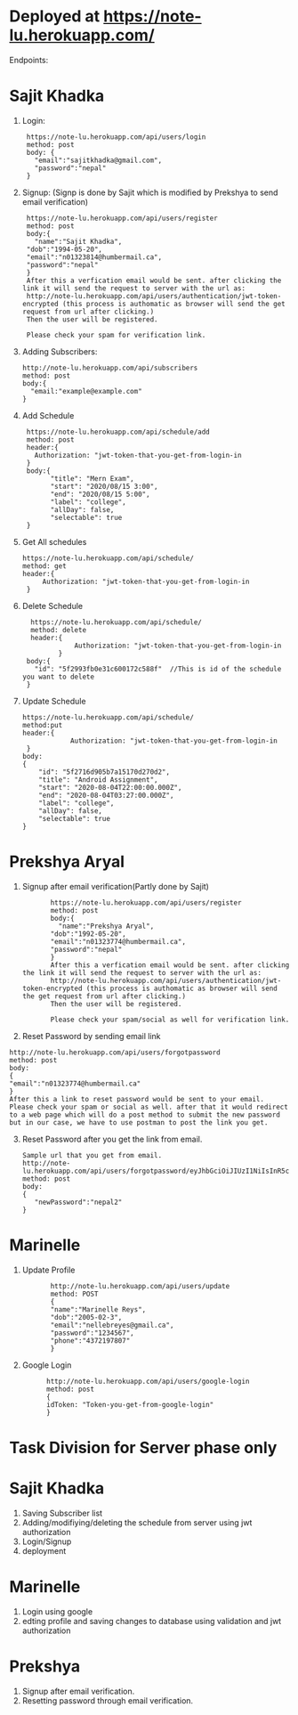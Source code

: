 # Deployed at https://note-lu.herokuapp.com/

Endpoints:
# Sajit Khadka
1. Login:

        https://note-lu.herokuapp.com/api/users/login
        method: post
        body: {
          "email":"sajitkhadka@gmail.com",
          "password":"nepal"
        }

2. Signup: (Signp is done by Sajit which is modified by Prekshya to send email verification)

        https://note-lu.herokuapp.com/api/users/register
        method: post
        body:{
          "name":"Sajit Khadka",
        "dob":"1994-05-20",
        "email":"n01323814@humbermail.ca",
        "password":"nepal"
        }
        After this a verfication email would be sent. after clicking the link it will send the request to server with the url as:
        http://note-lu.herokuapp.com/api/users/authentication/jwt-token-encrypted (this process is authomatic as browser will send the get request from url after clicking.)
        Then the user will be registered.

        Please check your spam for verification link.
    
 3. Adding Subscribers:
 
        http://note-lu.herokuapp.com/api/subscribers
        method: post
        body:{
          "email:"example@example.com"
        }
    
   

4. Add Schedule

        https://note-lu.herokuapp.com/api/schedule/add
        method: post
        header:{
          Authorization: "jwt-token-that-you-get-from-login-in
        }
        body:{
              "title": "Mern Exam",
              "start": "2020/08/15 3:00",
              "end": "2020/08/15 5:00",
              "label": "college",
              "allDay": false,
              "selectable": true
        }

5. Get All schedules
   
       https://note-lu.herokuapp.com/api/schedule/
       method: get
       header:{
            Authorization: "jwt-token-that-you-get-from-login-in
        }
        
6. Delete Schedule
 
         https://note-lu.herokuapp.com/api/schedule/
         method: delete
         header:{
                    Authorization: "jwt-token-that-you-get-from-login-in
                }
        body:{
          "id": "5f2993fb0e31c600172c588f"  //This is id of the schedule you want to delete
        }
        
        
 7. Update Schedule
    
        https://note-lu.herokuapp.com/api/schedule/
        method:put
        header:{
                    Authorization: "jwt-token-that-you-get-from-login-in
         }
        body:
        {
            "id": "5f2716d905b7a15170d270d2",
            "title": "Android Assignment",
            "start": "2020-08-04T22:00:00.000Z",
            "end": "2020-08-04T03:27:00.000Z",
            "label": "college",
            "allDay": false,
            "selectable": true
        }
     
     
 # Prekshya Aryal
  1. Signup after email verification(Partly done by Sajit)
       
       
                https://note-lu.herokuapp.com/api/users/register
                method: post
                body:{
                  "name":"Prekshya Aryal",
                "dob":"1992-05-20",
                "email":"n01323774@humbermail.ca",
                "password":"nepal"
                }
                After this a verfication email would be sent. after clicking the link it will send the request to server with the url as:
                http://note-lu.herokuapp.com/api/users/authentication/jwt-token-encrypted (this process is authomatic as browser will send the get request from url after clicking.)
                Then the user will be registered.

                Please check your spam/social as well for verification link.
    
  2. Reset Password by sending email link
       
    http://note-lu.herokuapp.com/api/users/forgotpassword
    method: post
    body:
    {
    "email":"n01323774@humbermail.ca"
    }
    After this a link to reset password would be sent to your email. Please check your spam or social as well. after that it would redirect to a web page which will do a post method to submit the new password but in our case, we have to use postman to post the link you get.
        
  
  3. Reset Password after you get the link from email.
  
         Sample url that you get from email.  
         http://note-lu.herokuapp.com/api/users/forgotpassword/eyJhbGciOiJIUzI1NiIsInR5cCI6IkpXVCJ9.eyJpZCI6IjVmMjk5ODRkMGUzMWM2MDAxNzJjNTg5MCIsImlhdCI6MTU5NjU2MTYxNywiZXhwIjoxNTk2NTYyODE3fQ.x3LQlLAWzz3Hmtn5SDhvHhAAKzr8FWY5IKidxxZQMV8
         method: post
         body:
         {
            "newPassword":"nepal2"
         }
  
  
  # Marinelle
  1. Update Profile
          
                http://note-lu.herokuapp.com/api/users/update
                method: POST
                {
                "name":"Marinelle Reys",
                "dob":"2005-02-3",
                "email":"nellebreyes@gmail.ca",
                "password":"1234567",
                "phone":"4372197807"
                }
      
      
   2. Google Login
   
                http://note-lu.herokuapp.com/api/users/google-login
                method: post
                {
                idToken: "Token-you-get-from-google-login"
                }

# Task Division for Server phase only

# Sajit Khadka
  1. Saving Subscriber list
  2. Adding/modifiying/deleting the schedule from server using jwt authorization
  3. Login/Signup
  3. deployment
  
  
# Marinelle
  1. Login using google
  2. edting profile and saving changes to database using validation and jwt authorization
  
  
# Prekshya
 1. Signup after email verification. 
 2. Resetting password through email verification.




